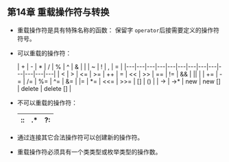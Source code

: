 ## 第14章 重载操作符与转换

* 重载操作符是具有特殊名称的函数： 保留字 `operator`后接需要定义的操作符符号。
* 可以重载的操作符：

  | \+ | \- | \* | / | % | ^ | & | \| | ~ | ! | , | = |
  |---|---|---|---|---|---|---|---|---|---|---|---|---|
  | < | > | <= | \>= | ++ | = | << | \>> | == | != | && | \|\| | 
  | += | -= | /= | %= | ^= | &= | \|= | \*= | <<= | \>>= | [] | () | 
  | -> | ->* | new | new [] | delete | delete [] |

* 不可以重载的操作符：

  :: | .* | ?: |
  ---|----|----|

* 通过连接其它合法操作符可以创建新的操作符。
* 重载操作符必须具有一个类类型或枚举类型的操作数。